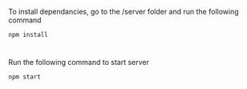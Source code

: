 To install dependancies, go to the /server folder and run the following command

```
npm install
```
 
#

Run the following command to start server

```
npm start
```